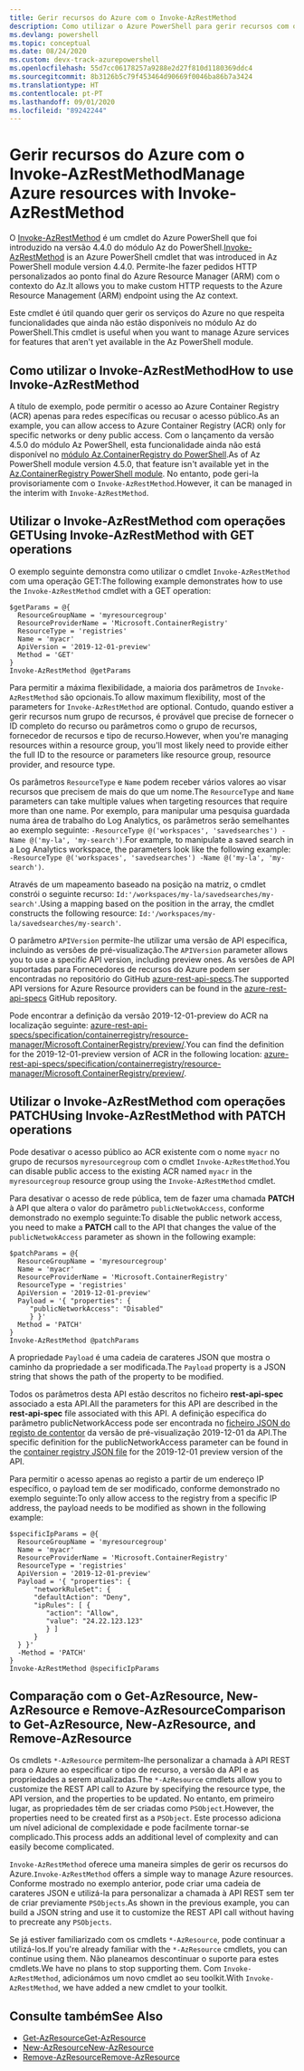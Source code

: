 ```yaml
---
title: Gerir recursos do Azure com o Invoke-AzRestMethod
description: Como utilizar o Azure PowerShell para gerir recursos com o cmdlet Invoke-AzRestMethod.
ms.devlang: powershell
ms.topic: conceptual
ms.date: 08/24/2020
ms.custom: devx-track-azurepowershell
ms.openlocfilehash: 55d7cc06178257a9288e2d27f810d1180369ddc4
ms.sourcegitcommit: 8b3126b5c79f453464d90669f0046ba86b7a3424
ms.translationtype: HT
ms.contentlocale: pt-PT
ms.lasthandoff: 09/01/2020
ms.locfileid: "89242244"
---
```

# <a name="manage-azure-resources-with-invoke-azrestmethod"></a><span data-ttu-id="eda61-103">Gerir recursos do Azure com o Invoke-AzRestMethod</span><span class="sxs-lookup"><span data-stu-id="eda61-103">Manage Azure resources with Invoke-AzRestMethod</span></span>

<span data-ttu-id="eda61-104">O [Invoke-AzRestMethod](/powershell/module/az.accounts/invoke-azrestmethod) é um cmdlet do Azure PowerShell que foi introduzido na versão 4.4.0 do módulo Az do PowerShell.</span><span class="sxs-lookup"><span data-stu-id="eda61-104">[Invoke-AzRestMethod](/powershell/module/az.accounts/invoke-azrestmethod) is an Azure PowerShell cmdlet that was introduced in Az PowerShell module version 4.4.0.</span></span> <span data-ttu-id="eda61-105">Permite-lhe fazer pedidos HTTP personalizados ao ponto final do Azure Resource Manager (ARM) com o contexto do Az.</span><span class="sxs-lookup"><span data-stu-id="eda61-105">It allows you to make custom HTTP requests to the Azure Resource Management (ARM) endpoint using the Az context.</span></span>

<span data-ttu-id="eda61-106">Este cmdlet é útil quando quer gerir os serviços do Azure no que respeita funcionalidades que ainda não estão disponíveis no módulo Az do PowerShell.</span><span class="sxs-lookup"><span data-stu-id="eda61-106">This cmdlet is useful when you want to manage Azure services for features that aren't yet available in the Az PowerShell module.</span></span>

## <a name="how-to-use-invoke-azrestmethod"></a><span data-ttu-id="eda61-107">Como utilizar o Invoke-AzRestMethod</span><span class="sxs-lookup"><span data-stu-id="eda61-107">How to use Invoke-AzRestMethod</span></span>

<span data-ttu-id="eda61-108">A título de exemplo, pode permitir o acesso ao Azure Container Registry (ACR) apenas para redes específicas ou recusar o acesso público.</span><span class="sxs-lookup"><span data-stu-id="eda61-108">As an example, you can allow access to Azure Container Registry (ACR) only for specific networks or deny public access.</span></span> <span data-ttu-id="eda61-109">Com o lançamento da versão 4.5.0 do módulo Az PowerShell, esta funcionalidade ainda não está disponível no [módulo Az.ContainerRegistry do PowerShell](/powershell/module/Az.ContainerRegistry/).</span><span class="sxs-lookup"><span data-stu-id="eda61-109">As of Az PowerShell module version 4.5.0, that feature isn't available yet in the [Az.ContainerRegistry PowerShell module](/powershell/module/Az.ContainerRegistry/).</span></span> <span data-ttu-id="eda61-110">No entanto, pode geri-la provisoriamente com o `Invoke-AzRestMethod`.</span><span class="sxs-lookup"><span data-stu-id="eda61-110">However, it can be managed in the interim with `Invoke-AzRestMethod`.</span></span>

## <a name="using-invoke-azrestmethod-with-get-operations"></a><span data-ttu-id="eda61-111">Utilizar o Invoke-AzRestMethod com operações GET</span><span class="sxs-lookup"><span data-stu-id="eda61-111">Using Invoke-AzRestMethod with GET operations</span></span>

<span data-ttu-id="eda61-112">O exemplo seguinte demonstra como utilizar o cmdlet `Invoke-AzRestMethod` com uma operação GET:</span><span class="sxs-lookup"><span data-stu-id="eda61-112">The following example demonstrates how to use the `Invoke-AzRestMethod` cmdlet with a GET operation:</span></span>

```azurepowershell-interactive
$getParams = @{
  ResourceGroupName = 'myresourcegroup'
  ResourceProviderName = 'Microsoft.ContainerRegistry'
  ResourceType = 'registries'
  Name = 'myacr'
  ApiVersion = '2019-12-01-preview'
  Method = 'GET'
}
Invoke-AzRestMethod @getParams
```

<span data-ttu-id="eda61-113">Para permitir a máxima flexibilidade, a maioria dos parâmetros de `Invoke-AzRestMethod` são opcionais.</span><span class="sxs-lookup"><span data-stu-id="eda61-113">To allow maximum flexibility, most of the parameters for `Invoke-AzRestMethod` are optional.</span></span>
<span data-ttu-id="eda61-114">Contudo, quando estiver a gerir recursos num grupo de recursos, é provável que precise de fornecer o ID completo do recurso ou parâmetros como o grupo de recursos, fornecedor de recursos e tipo de recurso.</span><span class="sxs-lookup"><span data-stu-id="eda61-114">However, when you're managing resources within a resource group, you'll most likely need to provide either the full ID to the resource or parameters like resource group, resource provider, and resource type.</span></span>

<span data-ttu-id="eda61-115">Os parâmetros `ResourceType` e `Name` podem receber vários valores ao visar recursos que precisem de mais do que um nome.</span><span class="sxs-lookup"><span data-stu-id="eda61-115">The `ResourceType` and `Name` parameters can take multiple values when targeting resources that require more than one name.</span></span> <span data-ttu-id="eda61-116">Por exemplo, para manipular uma pesquisa guardada numa área de trabalho do Log Analytics, os parâmetros serão semelhantes ao exemplo seguinte: `-ResourceType @('workspaces', 'savedsearches') -Name @('my-la', 'my-search')`.</span><span class="sxs-lookup"><span data-stu-id="eda61-116">For example, to manipulate a saved search in a Log Analytics workspace, the parameters look like the following example: `-ResourceType @('workspaces', 'savedsearches') -Name @('my-la', 'my-search')`.</span></span>

<span data-ttu-id="eda61-117">Através de um mapeamento baseado na posição na matriz, o cmdlet constrói o seguinte recurso: `Id:'/workspaces/my-la/savedsearches/my-search'`.</span><span class="sxs-lookup"><span data-stu-id="eda61-117">Using a mapping based on the position in the array, the cmdlet constructs the following resource: `Id:'/workspaces/my-la/savedsearches/my-search'`.</span></span>

<span data-ttu-id="eda61-118">O parâmetro `APIVersion` permite-lhe utilizar uma versão de API específica, incluindo as versões de pré-visualização.</span><span class="sxs-lookup"><span data-stu-id="eda61-118">The `APIVersion` parameter allows you to use a specific API version, including preview ones.</span></span> <span data-ttu-id="eda61-119">As versões de API suportadas para Fornecedores de recursos do Azure podem ser encontradas no repositório do GitHub [azure-rest-api-specs](https://github.com/Azure/azure-rest-api-specs).</span><span class="sxs-lookup"><span data-stu-id="eda61-119">The supported API versions for Azure Resource providers can be found in the [azure-rest-api-specs](https://github.com/Azure/azure-rest-api-specs) GitHub repository.</span></span>

<span data-ttu-id="eda61-120">Pode encontrar a definição da versão 2019-12-01-preview do ACR na localização seguinte: [azure-rest-api-specs/specification/containerregistry/resource-manager/Microsoft.ContainerRegistry/preview/](https://github.com/Azure/azure-rest-api-specs/tree/master/specification/containerregistry/resource-manager/Microsoft.ContainerRegistry/preview).</span><span class="sxs-lookup"><span data-stu-id="eda61-120">You can find the definition for the 2019-12-01-preview version of ACR in the following location: [azure-rest-api-specs/specification/containerregistry/resource-manager/Microsoft.ContainerRegistry/preview/](https://github.com/Azure/azure-rest-api-specs/tree/master/specification/containerregistry/resource-manager/Microsoft.ContainerRegistry/preview).</span></span>

## <a name="using-invoke-azrestmethod-with-patch-operations"></a><span data-ttu-id="eda61-121">Utilizar o Invoke-AzRestMethod com operações PATCH</span><span class="sxs-lookup"><span data-stu-id="eda61-121">Using Invoke-AzRestMethod with PATCH operations</span></span>

<span data-ttu-id="eda61-122">Pode desativar o acesso público ao ACR existente com o nome `myacr` no grupo de recursos `myresourcegroup` com o cmdlet `Invoke-AzRestMethod`.</span><span class="sxs-lookup"><span data-stu-id="eda61-122">You can disable public access to the existing ACR named `myacr` in the `myresourcegroup` resource group using the `Invoke-AzRestMethod` cmdlet.</span></span>

<span data-ttu-id="eda61-123">Para desativar o acesso de rede pública, tem de fazer uma chamada **PATCH** à API que altera o valor do parâmetro `publicNetwokAccess`, conforme demonstrado no exemplo seguinte:</span><span class="sxs-lookup"><span data-stu-id="eda61-123">To disable the public network access, you need to make a **PATCH** call to the API that changes the value of the `publicNetwokAccess` parameter as shown in the following example:</span></span>

```azurepowershell-interactive
$patchParams = @{
  ResourceGroupName = 'myresourcegroup'
  Name = 'myacr'
  ResourceProviderName = 'Microsoft.ContainerRegistry'
  ResourceType = 'registries'
  ApiVersion = '2019-12-01-preview'
  Payload = '{ "properties": {
     "publicNetworkAccess": "Disabled"
     } }'
  Method = 'PATCH'
}
Invoke-AzRestMethod @patchParams
```

<span data-ttu-id="eda61-124">A propriedade `Payload` é uma cadeia de carateres JSON que mostra o caminho da propriedade a ser modificada.</span><span class="sxs-lookup"><span data-stu-id="eda61-124">The `Payload` property is a JSON string that shows the path of the property to be modified.</span></span>

<span data-ttu-id="eda61-125">Todos os parâmetros desta API estão descritos no ficheiro **rest-api-spec** associado a esta API.</span><span class="sxs-lookup"><span data-stu-id="eda61-125">All the parameters for this API are described in the **rest-api-spec** file associated with this API.</span></span>
<span data-ttu-id="eda61-126">A definição específica do parâmetro publicNetworkAccess pode ser encontrada no [ficheiro JSON do registo de contentor](https://github.com/Azure/azure-rest-api-specs/blob/2a9da9a79d0a7b74089567ec4f0289f3e0f31bec/specification/containerregistry/resource-manager/Microsoft.ContainerRegistry/preview/2019-12-01-preview/containerregistry.json) da versão de pré-visualização 2019-12-01 da API.</span><span class="sxs-lookup"><span data-stu-id="eda61-126">The specific definition for the publicNetworkAccess parameter can be found in the [container registry JSON file](https://github.com/Azure/azure-rest-api-specs/blob/2a9da9a79d0a7b74089567ec4f0289f3e0f31bec/specification/containerregistry/resource-manager/Microsoft.ContainerRegistry/preview/2019-12-01-preview/containerregistry.json) for the 2019-12-01 preview version of the API.</span></span>

<span data-ttu-id="eda61-127">Para permitir o acesso apenas ao registo a partir de um endereço IP específico, o payload tem de ser modificado, conforme demonstrado no exemplo seguinte:</span><span class="sxs-lookup"><span data-stu-id="eda61-127">To only allow access to the registry from a specific IP address, the payload needs to be modified as shown in the following example:</span></span>

```azurepowershell-interactive
$specificIpParams = @{
  ResourceGroupName = 'myresourcegroup'
  Name = 'myacr'
  ResourceProviderName = 'Microsoft.ContainerRegistry'
  ResourceType = 'registries'
  ApiVersion = '2019-12-01-preview'
  Payload = '{ "properties": {
      "networkRuleSet": {
      "defaultAction": "Deny",
      "ipRules": [ {
         "action": "Allow",
         "value": "24.22.123.123"
         } ]
      }
  } }'
  -Method = 'PATCH'
}
Invoke-AzRestMethod @specificIpParams
```

## <a name="comparison-to-get-azresource-new-azresource-and-remove-azresource"></a><span data-ttu-id="eda61-128">Comparação com o Get-AzResource, New-AzResource e Remove-AzResource</span><span class="sxs-lookup"><span data-stu-id="eda61-128">Comparison to Get-AzResource, New-AzResource, and Remove-AzResource</span></span>

<span data-ttu-id="eda61-129">Os cmdlets `*-AzResource` permitem-lhe personalizar a chamada à API REST para o Azure ao especificar o tipo de recurso, a versão da API e as propriedades a serem atualizadas.</span><span class="sxs-lookup"><span data-stu-id="eda61-129">The `*-AzResource` cmdlets allow you to customize the REST API call to Azure by specifying the resource type, the API version, and the properties to be updated.</span></span> <span data-ttu-id="eda61-130">No entanto, em primeiro lugar, as propriedades têm de ser criadas como `PSObject`.</span><span class="sxs-lookup"><span data-stu-id="eda61-130">However, the properties need to be created first as a `PSObject`.</span></span> <span data-ttu-id="eda61-131">Este processo adiciona um nível adicional de complexidade e pode facilmente tornar-se complicado.</span><span class="sxs-lookup"><span data-stu-id="eda61-131">This process adds an additional level of complexity and can easily become complicated.</span></span>

<span data-ttu-id="eda61-132">`Invoke-AzRestMethod` oferece uma maneira simples de gerir os recursos do Azure.</span><span class="sxs-lookup"><span data-stu-id="eda61-132">`Invoke-AzRestMethod` offers a simple way to manage Azure resources.</span></span> <span data-ttu-id="eda61-133">Conforme mostrado no exemplo anterior, pode criar uma cadeia de carateres JSON e utilizá-la para personalizar a chamada à API REST sem ter de criar previamente `PSObjects`.</span><span class="sxs-lookup"><span data-stu-id="eda61-133">As shown in the previous example, you can build a JSON string and use it to customize the REST API call without having to precreate any `PSObjects`.</span></span>

<span data-ttu-id="eda61-134">Se já estiver familiarizado com os cmdlets `*-AzResource`, pode continuar a utilizá-los.</span><span class="sxs-lookup"><span data-stu-id="eda61-134">If you're already familiar with the `*-AzResource` cmdlets, you can continue using them.</span></span> <span data-ttu-id="eda61-135">Não planeamos descontinuar o suporte para estes cmdlets.</span><span class="sxs-lookup"><span data-stu-id="eda61-135">We have no plans to stop supporting them.</span></span> <span data-ttu-id="eda61-136">Com `Invoke-AzRestMethod`, adicionámos um novo cmdlet ao seu toolkit.</span><span class="sxs-lookup"><span data-stu-id="eda61-136">With `Invoke-AzRestMethod`, we have added a new cmdlet to your toolkit.</span></span>

## <a name="see-also"></a><span data-ttu-id="eda61-137">Consulte também</span><span class="sxs-lookup"><span data-stu-id="eda61-137">See Also</span></span>

* [<span data-ttu-id="eda61-138">Get-AzResource</span><span class="sxs-lookup"><span data-stu-id="eda61-138">Get-AzResource</span></span>](/powershell/module/az.resources/get-azresource)
* [<span data-ttu-id="eda61-139">New-AzResource</span><span class="sxs-lookup"><span data-stu-id="eda61-139">New-AzResource</span></span>](/powershell/module/az.resources/new-azresource)
* [<span data-ttu-id="eda61-140">Remove-AzResource</span><span class="sxs-lookup"><span data-stu-id="eda61-140">Remove-AzResource</span></span>](/powershell/module/az.resources/remove-azresource)
